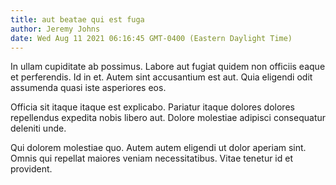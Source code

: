 ```yaml
---
title: aut beatae qui est fuga
author: Jeremy Johns
date: Wed Aug 11 2021 06:16:45 GMT-0400 (Eastern Daylight Time)
---
```

In ullam cupiditate ab possimus. Labore aut fugiat quidem non officiis eaque et perferendis. Id in et. Autem sint accusantium est aut. Quia eligendi odit assumenda quasi iste asperiores eos.

 Officia sit itaque itaque est explicabo. Pariatur itaque dolores dolores repellendus expedita nobis libero aut. Dolore molestiae adipisci consequatur deleniti unde.

 Qui dolorem molestiae quo. Autem autem eligendi ut dolor aperiam sint. Omnis qui repellat maiores veniam necessitatibus. Vitae tenetur id et provident.